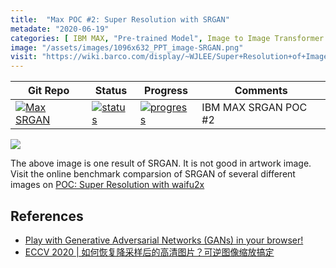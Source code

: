 ```yaml
---
title:  "Max POC #2: Super Resolution with SRGAN"
metadate: "2020-06-19"
categories: [ IBM MAX, "Pre-trained Model", Image to Image Transformer ]
image: "/assets/images/1096x632_PPT_image-SRGAN.png"
visit: "https://wiki.barco.com/display/~WJLEE/Super+Resolution+of+Images"
---
```


| Git Repo                                                                                                                                         | Status                                                                                                                                                                | Progress                                                                                                                    | Comments                                                     |
|--------------------------------------------------------------------------------------------------------------------------------------------------|-----------------------------------------------------------------------------------------------------------------------------------------------------------------------|----------------------------------------------------------------------------------------------------------------------------------------|--------------------------------------------------------------|
| [![Max SRGAN](https://img.shields.io/badge/MAX_SRGAN-gray?logo=IBM)](https://git.barco.com/users/wjlee/repos/max-image-resolution-enhancer/browse) | [![status](https://tailab.barco.com:9443/deeplearningcomputing/max-image-resolution-enhancer/badges/master/pipeline.svg)](https://tailab.barco.com:9443/deeplearningcomputing/max-image-resolution-enhancer/pipelines) | [![progress](https://img.shields.io/badge/MAX_SRGAN-POC-red)](http://dlc.barco.com:5000/)|IBM MAX SRGAN POC #2|

[![](https://rebrand.ly/dlc_png_url)](https://rebrand.ly/dlc_uml_url)


The above image is one result of SRGAN. It is not good in artwork image. Visit the online benchmark comparsion of SRGAN of several different images on [POC: Super Resolution with waifu2x]({{site.url}}{{site.baseurl}}/SuperResolution-with-waifu2x/)

## References
* [Play with Generative Adversarial Networks (GANs) in your browser!](https://poloclub.github.io/ganlab/)
* [ECCV 2020 | 如何恢复降采样后的高清图片？可逆图像缩放搞定](https://mp.weixin.qq.com/s/1XE4xFOl7x1p5PCThbdC6w?fbclid=IwAR2bomGuirpP7eH7LVh_8Erws-BjxWVHXpmNOUmX9EvbVO6xp_6Rxg91QR0)
